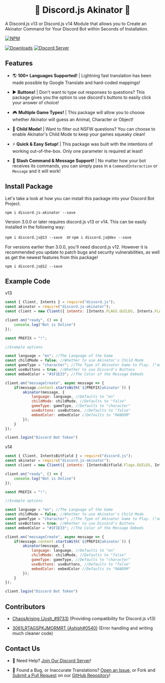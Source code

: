 <h1 align="center">
    🔮 Discord.js Akinator 🔮
</h1>

A Discord.js v13 or Discord.js v14 Module that allows you to Create an Akinator Command for Your Discord Bot within Seconds of Installation.

[![NPM](https://nodei.co/npm/discord.js-akinator.png)](https://npmjs.com/package/discord.js-akinator)

[![Downloads](https://img.shields.io/npm/dt/discord.js-akinator?logo=npm&style=flat-square)](https://npmjs.com/package/discord.js-akinator) [![Discord Server](https://img.shields.io/discord/667479986214666272?logo=discord&logoColor=white&style=flat-square)](https://discord.gg/P2g24jp)

## Features

- 🌎 <b>100+ Languages Supported!</b> | Lightning fast translation has been made possible by Google Translate and hard-coded mappings!

- ▶️ <b>Buttons!</b> | Don't want to type out responses to questions? This package gives you the option to use discord's buttons to easily click your answer of choice!

- 🎮 <b>Multiple Game Types!</b> | This package will allow you to choose whether Akinator will guess an Animal, Character or Object!

- 🙋 <b>Child Mode!</b> | Want to filter out NSFW questions? You can choose to enable Akinator's Child Mode to keep your games squeaky clean!

- ⚡️ <b>Quick & Easy Setup!</b> | This package was built with the intentions of working out-of-the-box. Only one parameter is required at least!

- 🤖 <b>Slash Command & Message Support!</b> | No matter how your bot receives its commands, you can simply pass in a `CommandInteraction` or `Message` and it will work!

## Install Package

Let's take a look at how you can install this package into your Discord Bot Project.

`npm i discord.js-akinator --save`

Version 3.0.0 or later requires discord.js v13 or v14. This can be easily installed in the following way: 

`npm i discord.js@13 --save`　or `npm i discord.js@dev --save`

For versions earlier than 3.0.0, you'll need discord.js v12. However it is recommended you update to patch bugs and security vulnerabilities, as well as get the newest features from this package!

`npm i discord.js@12 --save`

## Example Code

v13
```js
const { Client, Intents } = require("discord.js");
const akinator = require("discord.js-akinator");
const client = new Client({ intents: [Intents.FLAGS.GUILDS, Intents.FLAGS.GUILD_MESSAGES] });

client.on("ready", () => {
    console.log("Bot is Online")
});

const PREFIX = "!";

//Example options

const language = "en"; //The Language of the Game
const childMode = false; //Whether to use Akinator's Child Mode
const gameType = "character"; //The Type of Akinator Game to Play. ("animal", "character" or "object")
const useButtons = true; //Whether to use Discord's Buttons
const embedColor = "#1F1E33"; //The Color of the Message Embeds

client.on("messageCreate", async message => {
    if(message.content.startsWith(`${PREFIX}akinator`)) {
        akinator(message, {
            language: language, //Defaults to "en"
            childMode: childMode, //Defaults to "false"
            gameType: gameType, //Defaults to "character"
            useButtons: useButtons, //Defaults to "false"
            embedColor: embedColor //Defaults to "RANDOM"
        });
    }
});

client.login("Discord Bot Token")
```

v14

```js
const { Client, IntentsBitField } = require("discord.js");
const akinator = require("discord.js-akinator");
const client = new Client({ intents: [IntentsBitField.Flags.GUILDS, IntentsBitField.Flags.GUILD_MESSAGES] });

client.on("ready", () => {
    console.log("Bot is Online")
});

const PREFIX = "!";

//Example options

const language = "en"; //The Language of the Game
const childMode = false; //Whether to use Akinator's Child Mode
const gameType = "character"; //The Type of Akinator Game to Play. ("animal", "character" or "object")
const useButtons = true; //Whether to use Discord's Buttons
const embedColor = "#1F1E33"; //The Color of the Message Embeds

client.on("messageCreate", async message => {
    if(message.content.startsWith(`${PREFIX}akinator`)) {
        akinator(message, {
            language: language, //Defaults to "en"
            childMode: childMode, //Defaults to "false"
            gameType: gameType, //Defaults to "character"
            useButtons: useButtons, //Defaults to "false"
            embedColor: embedColor //Defaults to "RANDOM"
        });
    }
});

client.login("Discord Bot Token")
```
## Contributors

- [ChaosArising (Josh_#9733)](https://github.com/ChaosArising) (Providing compatibility for Discord.js v13)

- [3061LRTAGSPKJMORMRT (Ashish#0540)](https://github.com/3061LRTAGSPKJMORMRT) (Error handling and writing much cleaner code)

## Contact Us

- 👋 Need Help? [Join Our Discord Server](https://discord.gg/P2g24jp)!

- 👾 Found a Bug, or Inaccurate Translations? [Open an Issue](https://github.com/WillTDA/Discord.js-Akinator/issues), or Fork and [Submit a Pull Request](https://github.com/WillTDA/Discord.js-Akinator/pulls) on our [GitHub Repository](https://github.com/WillTDA/Discord.js-Akinator)!
